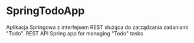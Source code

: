 # SpringTodoApp
Aplikacja Springowa z interfejsem REST służąca do zarządzania zadaniami "Todo". REST API Spring app for managing "Todo" tasks
